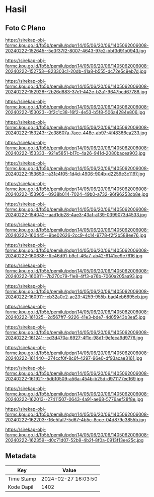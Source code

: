 # Hasil

## Foto C Plano

https://sirekap-obj-formc.kpu.go.id/fb5b/pemilu/pdpr/14/05/06/20/06/1405062006008-20240222-152645--5e3f37f2-8007-4643-97e2-bbf3d91b0943.jpg

https://sirekap-obj-formc.kpu.go.id/fb5b/pemilu/pdpr/14/05/06/20/06/1405062006008-20240222-152753--823303c1-20db-41a8-b555-dc72e5c9eb7d.jpg

https://sirekap-obj-formc.kpu.go.id/fb5b/pemilu/pdpr/14/05/06/20/06/1405062006008-20240222-152928--2b26d883-37e1-442e-b2a1-9647bcd67788.jpg

https://sirekap-obj-formc.kpu.go.id/fb5b/pemilu/pdpr/14/05/06/20/06/1405062006008-20240222-153023--0f2c1c38-16f2-4e53-b5f8-506a4284e806.jpg

https://sirekap-obj-formc.kpu.go.id/fb5b/pemilu/pdpr/14/05/06/20/06/1405062006008-20240222-153243--2c38607a-7aec-448e-ab97-4f48366ca233.jpg

https://sirekap-obj-formc.kpu.go.id/fb5b/pemilu/pdpr/14/05/06/20/06/1405062006008-20240222-153333--921e5851-b17c-4a26-941d-2080bacea903.jpg

https://sirekap-obj-formc.kpu.go.id/fb5b/pemilu/pdpr/14/05/06/20/06/1405062006008-20240222-153650--a31c4f05-1d4d-4906-904b-d2259e3c1197.jpg

https://sirekap-obj-formc.kpu.go.id/fb5b/pemilu/pdpr/14/05/06/20/06/1405062006008-20240222-153905--0938b014-7024-49b0-a732-96f96253cb8e.jpg

https://sirekap-obj-formc.kpu.go.id/fb5b/pemilu/pdpr/14/05/06/20/06/1405062006008-20240222-154042--aad1db28-4ae3-43af-a139-0399073d4533.jpg

https://sirekap-obj-formc.kpu.go.id/fb5b/pemilu/pdpr/14/05/06/20/06/1405062006008-20240222-160445--9be02626-2cc9-4c14-9778-f2f2b588ee76.jpg

https://sirekap-obj-formc.kpu.go.id/fb5b/pemilu/pdpr/14/05/06/20/06/1405062006008-20240222-160638--ffc46d91-b9cf-46a7-ab42-9141ce9e7616.jpg

https://sirekap-obj-formc.kpu.go.id/fb5b/pemilu/pdpr/14/05/06/20/06/1405062006008-20240222-160811--7b270c79-f1e8-4ff3-a76b-7060a205aa93.jpg

https://sirekap-obj-formc.kpu.go.id/fb5b/pemilu/pdpr/14/05/06/20/06/1405062006008-20240222-160911--cb32a0c2-ac23-4259-955b-bad4eb6695eb.jpg

https://sirekap-obj-formc.kpu.go.id/fb5b/pemilu/pdpr/14/05/06/20/06/1405062006008-20240222-161025--2d567ff7-9226-41e3-bde7-4d05943b3ea5.jpg

https://sirekap-obj-formc.kpu.go.id/fb5b/pemilu/pdpr/14/05/06/20/06/1405062006008-20240222-161241--cd3d470a-6927-4f1c-98d1-9efeca9d9776.jpg

https://sirekap-obj-formc.kpu.go.id/fb5b/pemilu/pdpr/14/05/06/20/06/1405062006008-20240222-161440--274ccf0f-8c6f-4297-96e0-df93acae3161.jpg

https://sirekap-obj-formc.kpu.go.id/fb5b/pemilu/pdpr/14/05/06/20/06/1405062006008-20240222-161921--5db10509-a56a-454b-b25d-d971177ec169.jpg

https://sirekap-obj-formc.kpu.go.id/fb5b/pemilu/pdpr/14/05/06/20/06/1405062006008-20240222-162013--27411507-0643-4a91-ae68-5776aef28f8e.jpg

https://sirekap-obj-formc.kpu.go.id/fb5b/pemilu/pdpr/14/05/06/20/06/1405062006008-20240222-162203--16e5faf7-5d67-4b5c-8cce-04d879c3855b.jpg

https://sirekap-obj-formc.kpu.go.id/fb5b/pemilu/pdpr/14/05/06/20/06/1405062006008-20240222-162359--d0c71d07-52b9-4b2f-8f0a-0913f13ee25c.jpg


## Metadata

| Key        | Value               |
| ---------- | ------------------- |
| Time Stamp | 2024-02-27 16:03:50 |
| Kode Dapil | 1402                |




